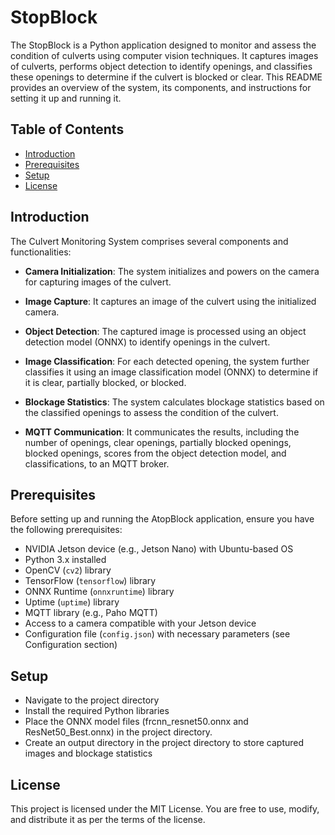 # StopBlock

The StopBlock is a Python application designed to monitor and assess the condition of culverts using computer vision techniques. It captures images of culverts, performs object detection to identify openings, and classifies these openings to determine if the culvert is blocked or clear. This README provides an overview of the system, its components, and instructions for setting it up and running it.

## Table of Contents

- [Introduction](#introduction)
- [Prerequisites](#prerequisites)
- [Setup](#setup)
- [License](#license)

## Introduction

The Culvert Monitoring System comprises several components and functionalities:

- **Camera Initialization**: The system initializes and powers on the camera for capturing images of the culvert.

- **Image Capture**: It captures an image of the culvert using the initialized camera.

- **Object Detection**: The captured image is processed using an object detection model (ONNX) to identify openings in the culvert.

- **Image Classification**: For each detected opening, the system further classifies it using an image classification model (ONNX) to determine if it is clear, partially blocked, or blocked.

- **Blockage Statistics**: The system calculates blockage statistics based on the classified openings to assess the condition of the culvert.

- **MQTT Communication**: It communicates the results, including the number of openings, clear openings, partially blocked openings, blocked openings, scores from the object detection model, and classifications, to an MQTT broker.

## Prerequisites

Before setting up and running the AtopBlock application, ensure you have the following prerequisites:

- NVIDIA Jetson device (e.g., Jetson Nano) with Ubuntu-based OS
- Python 3.x installed
- OpenCV (`cv2`) library
- TensorFlow (`tensorflow`) library
- ONNX Runtime (`onnxruntime`) library
- Uptime (`uptime`) library
- MQTT library (e.g., Paho MQTT)
- Access to a camera compatible with your Jetson device
- Configuration file (`config.json`) with necessary parameters (see Configuration section)

## Setup
- Navigate to the project directory
- Install the required Python libraries
- Place the ONNX model files (frcnn_resnet50.onnx and ResNet50_Best.onnx) in the project directory.
- Create an output directory in the project directory to store captured images and blockage statistics

## License
This project is licensed under the MIT License. You are free to use, modify, and distribute it as per the terms of the license.

